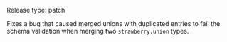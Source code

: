 Release type: patch

Fixes a bug that caused merged unions with duplicated entries to fail the schema validation when merging two
`strawberry.union` types.
